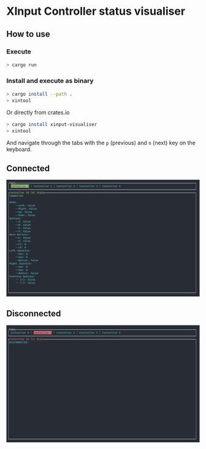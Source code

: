 # XInput Controller status visualiser

## How to use

### Execute

```bash
> cargo run
```

### Install and execute as binary

```bash
> cargo install --path .
> xintool
```

Or directly from crates.io

```bash
> cargo install xinput-visualiser
> xintool
```

And navigate through the tabs with the `p` (previous) and `n` (next) key on the keyboard.

## Connected

![Connected](connected.png)

## Disconnected

![Connected](disconnected.png)
